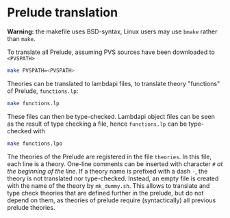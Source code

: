 Prelude translation
===================

**Warning:** the makefile uses BSD-syntax, Linux users may use `bmake` rather than
`make`.

To translate all Prelude, assuming PVS sources have been downloaded to `<PVSPATH>`
``` sh
make PVSPATH=<PVSPATH>
```

Theories can be translated to lambdapi files, to translate theory "functions" of
Prelude,
`functions.lp`:

``` sh
make functions.lp
```

These files can then be type-checked. Lambdapi object files can be seen as the
result of type checking a file, hence `functions.lp` can be type-checked with
``` sh
make functions.lpo
```

The theories of the Prelude are registered in the file `theories`. In this file,
each line is a theory. One-line comments can be inserted with character `#` *at
the beginning of the line*.
If a theory name is prefixed with a dash `-`, the theory is not translated nor
type-checked. Instead, an empty file is created with the name of the theory by
`mk_dummy.sh`.  This allows to translate and type check theories that are
defined further in the prelude, but do not depend on them, as theories of
prelude require (syntactically) all previous prelude theories.
